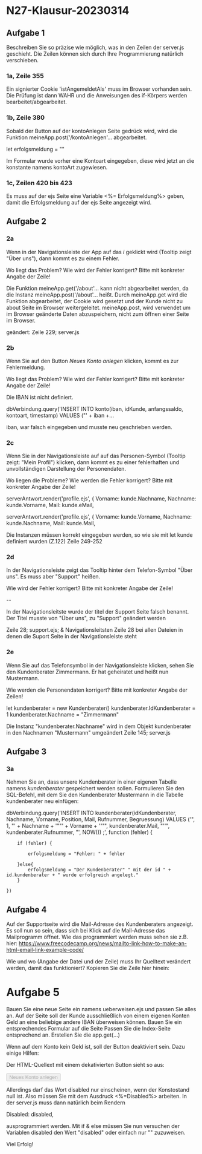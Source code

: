 # N27-Klausur-20230314

## Aufgabe 1

Beschreiben Sie so präzise wie möglich, was in den Zeilen der server.js geschieht. Die Zeilen können sich durch Ihre Programmierung natürlich verschieben.

### 1a, Zeile 355

Ein signierter Cookie 'istAngemeldetAls' muss im Browser vorhanden sein. Die Prüfung ist dann WAHR und die Anweisungen des if-Körpers werden bearbeitet/abgearbeitet.




### 1b, Zeile 380

Sobald der Button auf der kontoAnlegen Seite gedrück wird, wird die Funktion meineApp.post('/kontoAnlegen'... abgearbeitet. 

let erfolgsmeldung = ""

Im Formular wurde vorher eine Kontoart eingegeben, diese wird jetzt an die konstante namens kontoArt zugewiesen.


### 1c, Zeilen 420 bis 423

Es muss auf der ejs Seite eine Variable <%= Erfolgsmeldung%> geben, damit die Erfolgsmeldung auf der ejs Seite angezeigt wird.


## Aufgabe 2

### 2a

Wenn in der Navigationsleiste der App auf das *i* geklickt wird (Tooltip zeigt "Über uns"), dann kommt es zu einem Fehler.

Wo liegt das Problem? Wie wird der Fehler korrigert? Bitte mit konkreter Angabe der Zeile!

Die Funktion meineApp.get('/about'... kann nicht abgearbeitet werden, da die Instanz meineApp.post('/about'... heißt. 
Durch meineApp.get wird die Funktion abgearbeitet, der Cookie wird  gesetzt und der Kunde nicht zu about Seite im Browser weitergeleitet.
meineApp.post, wird verwendet um im Browser geänderte Daten abzuspeichern, nicht zum öffnen einer Seite im Browser.

geändert: Zeile 229; server.js

### 2b

Wenn Sie auf den Button *Neues Konto anlegen* klicken, kommt es zur Fehlermeldung.

Wo liegt das Problem? Wie wird der Fehler korrigert? Bitte mit konkreter Angabe der Zeile!

Die IBAN ist nicht definiert. 

dbVerbindung.query('INSERT INTO konto(iban, idKunde, anfangssaldo, kontoart, timestamp) VALUES ("' + iban +...

iban, war falsch eingegeben und musste neu geschrieben werden. 


### 2c 

Wenn Sie in der Navigationsleiste auf auf das Personen-Symbol (Tooltip zeigt: "Mein Profil") klicken, dann kommt es zu einer fehlerhaften und unvollständigen Darstellung der Personendaten.

Wo liegen die Probleme? Wie werden die Fehler korrigert? Bitte mit konkreter Angabe der Zeile!


serverAntwort.render('profile.ejs', {
            Vorname: kunde.Nachname,
            Nachname: kunde.Vorname,
            Mail: kunde.eMail,

serverAntwort.render('profile.ejs', {
            Vorname: kunde.Vorname,
            Nachname: kunde.Nachname,
            Mail: kunde.Mail,

Die Instanzen müssen korrekt eingegeben werden, so wie sie mit let kunde definiert wurden (Z.122)
Zeile 249-252

### 2d

In der Navigationsleiste zeigt das Tooltip hinter dem Telefon-Symbol "Über uns". Es muss aber "Support" heißen.

Wie wird der Fehler korrigert? Bitte mit konkreter Angabe der Zeile!

<a href="/support">
                <i class="fa fa-phone-square fa-2x" aria-hidden="true" title="Support"></i>
            </a>   --

In der Navigationsleitste wurde der titel der Support Seite falsch benannt.
Der Titel musste von "Über uns", zu "Support" geändert werden

Zeile 28; support.ejs; & Navigationsleitsten Zeile 28 bei allen Dateien in denen die Suport Seite in der Navigationsleiste steht

### 2e

Wenn Sie auf das Telefonsymbol in der Navigationsleiste klicken, sehen Sie den Kundenberater Zimmermann. Er hat geheiratet und heißt nun Mustermann.

Wie werden die Personendaten korrigert? Bitte mit konkreter Angabe der Zeilen!

let kundenberater = new Kundenberater()
kundenberater.IdKundenberater = 1
kundenberater.Nachname = "Zimmermann"

Die Instanz "kundenberater.Nachname" wird in dem Objekt kundenberater in den Nachnamen "Mustermann" umgeändert
Zeile 145; server.js


## Aufgabe 3

### 3a

Nehmen Sie an, dass unsere Kundenberater in einer eigenen Tabelle namens *kundenberater* gespeichert werden sollen. Formulieren Sie den SQL-Befehl, mit dem Sie den Kundenberater Mustermann in die Tabelle kundenberater neu einfügen: 

dbVerbindung.query('INSERT INTO kundenberater(idKundenberater, Nachname, Vorname, Position, Mail, Rufnummer, Begruessung) VALUES ('", 1, "' + Nachname + '""' + Vorname + '"'", kundenberater.Mail, "''", kundenberater.Rufnummer, "', NOW()) ;', function (fehler) {
      
        if (fehler) {
        
            erfolgsmeldung = "Fehler: " + fehler
            
        }else{
            erfolgsmeldung = "Der Kundenberater" " mit der id " + id.kundenberater + " wurde erfolgreich angelegt."
        }
    
    })

## Aufgabe 4

Auf der Supportseite wird die Mail-Adresse des Kundenberaters angezeigt. Es soll nun so sein, dass sich bei Klick auf die Mail-Adresse das Mailprogramm öffnet.
Wie das programmiert werden muss sehen sie z.B. hier: https://www.freecodecamp.org/news/mailto-link-how-to-make-an-html-email-link-example-code/

Wie und wo (Angabe der Datei und der Zeile) muss Ihr Quelltext verändert werden, damit das funktioniert? Kopieren Sie die Zeile hier hinein:


<a href="https://www.freecodecamp.org/news/mailto-link-how-to-make-an-html-email-link-example-code/"></a>

# Aufgabe 5

Bauen Sie eine neue Seite ein namens ueberweisen.ejs und passen Sie alles an.
Auf der Seite soll der Kunde ausschließlich von einem eigenen Konten Geld an eine beliebige andere IBAN überweisen können.
Bauen Sie ein entsprechendes Formular auf die Seite
Passen Sie die Index-Seite entsprechend an.
Erstellen Sie die app.get(...)

Wenn auf dem Konto kein Geld ist, soll der Button deaktiviert sein. Dazu einige Hilfen:

Der HTML-Quellext mit einem dekativierten Button sieht so aus:

<button class="login" formaction="/kontoAnlegen" disabled>Neues Konto anlegen</button>

Allerdings darf das Wort disabled nur einscheinen, wenn der Konstostand null ist. Also müssen Sie mit dem Ausdruck <%=Disabled%> arbeiten. 
In der server.js muss dann natürlich beim Rendern 

Disabled: disabled,

ausprogrammiert werden. Mit if & else müssen Sie nun versuchen der Variablen disabled den Wert "disabled" oder einfach nur "" zuzuweisen.


Viel Erfolg!




